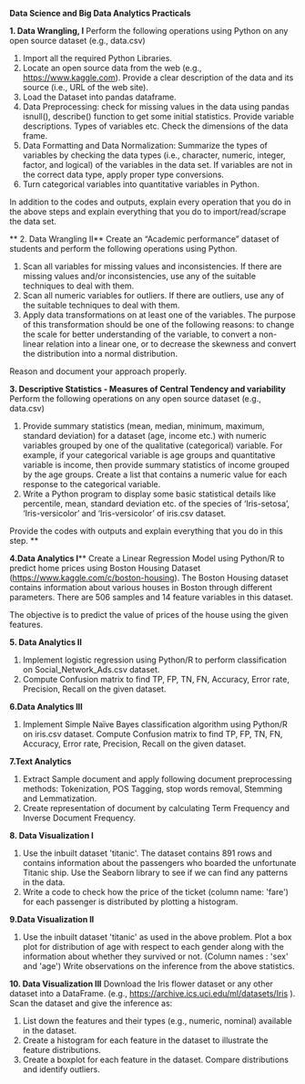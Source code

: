 **Data Science and Big Data Analytics Practicals**

**1. Data Wrangling, I**
Perform the following operations using Python on any open source dataset (e.g., data.csv)
1.	Import all the required Python Libraries.
2.	Locate an open source data from the web (e.g., https://www.kaggle.com). Provide a clear description of the data and its source (i.e., URL of the web site).
3.	Load the Dataset into pandas dataframe.
4.	Data Preprocessing: check for missing values in the data using pandas isnull(), describe() function to get some initial statistics. Provide variable descriptions. Types of variables etc. Check the dimensions of the data frame.
5.	Data Formatting and Data Normalization: Summarize the types of variables by checking the data types (i.e., character, numeric, integer, factor, and logical) of the variables in the data set. If variables are not in the correct data type, apply proper type conversions.
6.	Turn categorical variables into quantitative variables in Python.

In addition to the codes and outputs, explain every operation that you do in the above steps and explain everything that you do to import/read/scrape the data set.



**
2. Data Wrangling II**
Create an “Academic performance” dataset of students and perform the following operations using Python.

1.	Scan all variables for missing values and inconsistencies. If there are missing values and/or inconsistencies, use any of the suitable techniques to deal with them.
2.	Scan all numeric variables for outliers. If there are outliers, use any of the suitable techniques to deal with them.
3.	Apply data transformations on at least one of the variables. The purpose of this transformation should be one of the following reasons: to change the scale for better understanding of the variable, to convert a non-linear relation into a linear one, or to decrease the skewness and convert the distribution into a normal distribution.

Reason and document your approach properly.


**3. Descriptive Statistics - Measures of Central Tendency and variability**
Perform the following operations on any open source dataset (e.g., data.csv)
1.	Provide summary statistics (mean, median, minimum, maximum, standard deviation) for a dataset (age, income etc.) with numeric variables grouped by one of the qualitative (categorical) variable. For example, if your categorical variable is age groups and quantitative variable is income, then provide summary statistics of income grouped by the age groups. Create a list that contains a numeric value for each response to the categorical variable.
2.	Write a Python program to display some basic statistical details like percentile, mean, standard deviation etc. of the species of ‘Iris-setosa’, ‘Iris-versicolor’ and ‘Iris-versicolor’ of iris.csv dataset.

Provide the codes with outputs and explain everything that you do in this step.
**



**4.Data Analytics I****
Create a Linear Regression Model using Python/R to predict home prices using Boston Housing Dataset (https://www.kaggle.com/c/boston-housing). The Boston Housing dataset contains information about various houses in Boston through different parameters. There are 506 samples and 14 feature variables in this dataset.

The objective is to predict the value of prices of the house using the given features.


**5. Data Analytics II**
1.	Implement	logistic	regression	using	Python/R	to	perform	classification	on Social_Network_Ads.csv dataset.
2.	Compute Confusion matrix to find TP, FP, TN, FN, Accuracy, Error rate, Precision, Recall
on the given dataset.



**6.Data Analytics III**
1.	Implement Simple Naïve Bayes classification algorithm using Python/R on iris.csv dataset.
Compute Confusion matrix to find TP, FP, TN, FN, Accuracy, Error rate, Precision, Recall on the given dataset.



**7.Text Analytics**
1.	Extract Sample document and apply following document preprocessing methods: Tokenization, POS Tagging, stop words removal, Stemming and Lemmatization.
2.	Create representation of document by calculating Term Frequency and Inverse Document
Frequency.



**8. Data Visualization I**
1.	Use the inbuilt dataset 'titanic'. The dataset contains 891 rows and contains information about the passengers who boarded the unfortunate Titanic ship. Use the Seaborn library to see if we can find any patterns in the data.
2.	Write a code to check how the price of the ticket (column name: 'fare') for each passenger
is distributed by plotting a histogram.



**9.Data Visualization II**
1.	Use the inbuilt dataset 'titanic' as used in the above problem. Plot a box plot for distribution of age with respect to each gender along with the information about whether they survived or not. (Column names : 'sex' and 'age')
Write observations on the inference from the above statistics.




**10. Data Visualization III**
Download	the	Iris	flower	dataset	or	any	other	dataset	into	a	DataFrame.	(e.g., https://archive.ics.uci.edu/ml/datasets/Iris ). Scan the dataset and give the inference as:

1.	List down the features and their types (e.g., numeric, nominal) available in the dataset.
2.	Create a histogram for each feature in the dataset to illustrate the feature distributions.
3.	Create a boxplot for each feature in the dataset.
Compare distributions and identify outliers.


